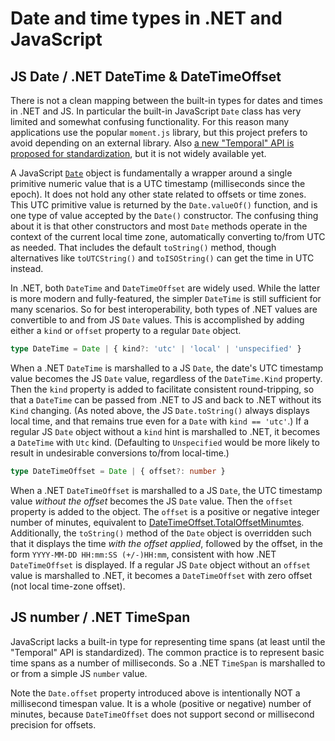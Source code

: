 # Date and time types in .NET and JavaScript

## JS Date / .NET DateTime & DateTimeOffset
There is not a clean mapping between the built-in types for dates and times in .NET and JS.
In particular the built-in JavaScript `Date` class has very limited and somewhat confusing
functionality. For this reason many applications use the popular `moment.js` library, but this
project prefers to avoid depending on an external library. Also [a new "Temporal" API is
proposed for standardization](https://tc39.es/proposal-temporal/docs/), but it is not widely
available yet.

A JavaScript [`Date`](https://developer.mozilla.org/en-US/docs/Web/JavaScript/Reference/Global_Objects/Date)
object is fundamentally a wrapper around a single primitive numeric value that is a UTC timestamp
(milliseconds since the epoch). It does not hold any other state related to offsets or time zones.
This UTC primitive value is returned by the `Date.valueOf()` function, and is one type of value
accepted by the `Date()` constructor. The confusing thing about it is that other constructors and
most `Date` methods operate in the context of the current local time zone, automatically converting
to/from UTC as needed. That includes the default `toString()` method, though alternatives like
`toUTCString()` and `toISOString()` can get the time in UTC instead.

In .NET, both `DateTime` and `DateTimeOffset` are widely used. While the latter is more modern
and fully-featured, the simpler `DateTime` is still sufficient for many scenarios. So for best
interoperability, both types of .NET values are convertible to and from JS `Date` values. This is
accomplished by adding either a `kind` or `offset` property to a regular `Date` object.

```TypeScript
type DateTime = Date | { kind?: 'utc' | 'local' | 'unspecified' }
```

When a .NET `DateTime` is marshalled to a JS `Date`, the date's UTC timestamp value becomes the
JS `Date` value, regardless of the `DateTime.Kind` property. Then the `kind` property is added to
facilitate consistent round-tripping, so that a `DateTime` can be passed from .NET to JS and
back to .NET without its `Kind` changing. (As noted above, the JS `Date.toString()` always
displays local time, and that remains true even for a `Date` with `kind == 'utc'`.) If a
regular JS `Date` object without a `kind` hint is marshalled to .NET, it becomes a `DateTime`
with `Utc` kind. (Defaulting to `Unspecified` would be more likely to result in undesirable
conversions to/from local-time.)

```TypeScript
type DateTimeOffset = Date | { offset?: number }
```

When a .NET `DateTimeOffset` is marshalled to a JS `Date`, the UTC timestamp value _without the
offset_ becomes the JS `Date` value. Then the `offset` property is added to the object. The
`offset` is a positive or negative integer number of minutes, equivalent to
[DateTimeOffset.TotalOffsetMinumtes](https://learn.microsoft.com/en-us/dotnet/api/system.datetimeoffset.totaloffsetminutes).
Additionally, the `toString()` method of the `Date` object is overridden such that it displays
the time _with the offset applied_, followed by the offset, in the form
`YYYY-MM-DD HH:mm:SS (+/-)HH:mm`, consistent with how .NET `DateTimeOffset` is displayed.
If a regular JS `Date` object without an `offset` value is marshalled to .NET, it becomes a
`DateTimeOffset` with zero offset (not local time-zone offset).

## JS number / .NET TimeSpan
JavaScript lacks a built-in type for representing time spans (at least until the "Temporal" API
is standardized). The common practice is to represent basic time spans as a number of milliseconds.
So a .NET `TimeSpan` is marshalled to or from a simple JS `number` value.

Note the `Date.offset` property introduced above is intentionally NOT a millisecond timespan value.
It is a whole (positive or negative) number of minutes, because `DateTimeOffset` does not support
second or millisecond precision for offsets.
